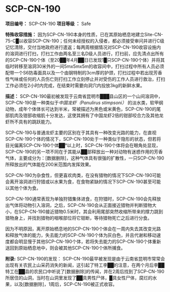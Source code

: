 # SCP-CN-190


**项目编号：** SCP-CN-190
**项目等级 ：** Safe

**特殊收容措施：** 因为SCP-CN-190本身的性质，已在其原始栖息地建立Site-CN-75-C█以收容SCP-CN-190；任何未经授权的入侵者，都必须接受审问并进行C级记忆清除，交付当地政府进行遣返；每两周根据情况对SCP-CN-190收容设施内的溶洞进行打扫，打扫工作由两名至三名D级人员进行，打扫前，应先清点出所有的SCP-CN-190个体（至20██年4月██日已发现1█只SCP-CN-190个体）并将其临时转移至溶洞30米外的一间5mx5mx5m的收容间中，打扫过程中所有人员必须配带一个S6防毒面具以及一个由钢特制的3cm厚的护颈，打扫过程中若出现芳香性气味或任何的人员伤亡则打扫工作立刻停止并对受伤的工作人员进行救治，打扫工作必须在2小时内完成，在结束时需要向洞穴内投放3kg的新鲜水果。

**描述：** SCP-CN-190最初被发现于云南省昆明市███县山区的一个山间溶洞中，SCP-CN-190是一种类似于*中国龙虾（Panulirus stimpsoni）* 的淡水类，软甲纲动物，成年个体体长可达到半米，常被描述为黑色或米黄色，SCP-CN-190的尾部肌肉及钳部收缩肌十分发达，这使其拥有了中国龙虾2倍的钳部咬合力及其他龙虾所不具有的跳跃能力。

SCP-CN-190与普通龙虾主要的区别在于其具有一种改变光路的能力，在直视SCP-CN-190个体的情况下，SCP-CN-190处于一种类似于隐形的状态，但若将目光偏离SCP-CN-190个体██°以上时，SCP-CN-190个体将会在眼角处显现，SCP-CN-190的另一项不同在于其能从██部释放出一种对动物有迷惑作用的芳香气体，主要成分为：[数据删除]，这种气体具有很强的扩散性，一只SCP-CN-190所释放出的气体能在200米范围内发挥效果。

SCP-CN-190为杂食性，但更喜欢肉类，在没有猎物的情况下SCP-CN-190可能会离开溶洞进行狩猎或以水果为食，在食物紧缺的情况下SCP-CN-190甚至可能以其他个体为食。

SCP-CN-190通常表现为单独狩猎集体进食，在狩猎时，SCP-CN-190会先释放出气体将动物引入溶洞，之后，SCP-CN-190会从正面接近猎物并判断猎物大小，在SCP-CN-190接近猎物0.5米时，其会利用尾部突然收缩所带来的撑力跳到猎物身上，并找到猎物的咽喉部位将它钳断，等待猎物死亡之后进行分食。

因为不明原因，离开原始栖息地的SCP-CN-190个体会在一周内失去其改变光路和释放气体的能力，失去能力的SCP-CN-190个体为灰白色，并且代谢和移动速度都会明显慢于其他SCP-CN-190个体，若将失去能力的SCP-CN-190个体重新送回到原始栖息地中，则会被其他SCP-CN-190个体所捕食。

**附录:** 
SCP-CN-190的发现：
SCP-CN-190最早被发现是由于云南省昆明市常常会出现有关农民上山采药消失的新闻，这引起了特工李██的注意，在两个月后李██特工在██县的农民口中听说了[数据删除]的传闻，并在2周后找到了SCP-CN-190所居住的山洞，当时在山洞里发现了██具男性尸体，█具女性尸体，腐烂的水果，以及[数据删除]，1周后，SCP-CN-190被正式收容。


